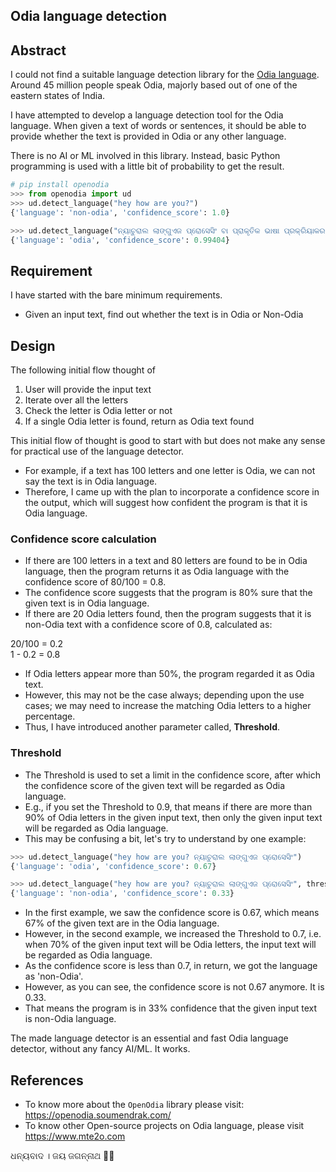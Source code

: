 ## Odia language detection

## Abstract

I could not find a suitable language detection library for the [Odia language](https://en.wikipedia.org/wiki/Odia_language). Around 45 million people speak Odia, majorly based out of one of the eastern states of India.

I have attempted to develop a language detection tool for the Odia language. When given a text of words or sentences, it should be able to provide whether the text is provided in Odia or any other language.

There is no AI or ML involved in this library. Instead, basic Python programming is used with a little bit of probability to get the result.

```python
# pip install openodia
>>> from openodia import ud
>>> ud.detect_language("hey how are you?")
{'language': 'non-odia', 'confidence_score': 1.0}

>>> ud.detect_language("ନ୍ୟାଚୁରାଲ ଲାଙ୍ଗୁଏଜ ପ୍ରୋସେସିଂ ବା ପ୍ରାକୃତିକ ଭାଷା ପ୍ରକ୍ରିୟାକରଣ କଂପ୍ୟୁଟର ବିଜ୍ଞାନ ଏବଂ ଆର୍ଟିଫିସିଆଲ ଇଣ୍ଟେଲିଜେନ୍ସର ସେହି ବିଭାଗକୁ କୁହାଯ ାଏ ଯାହା ମନୁଷ୍ୟର ଭାଷାଗୁଡ଼ିକ ସହ କମ୍ପ୍ୟୁଟରର କଥାବାର୍ତ୍ତାକୁ ବୁଝାଇଥାଏ। ")
{'language': 'odia', 'confidence_score': 0.99404}
```
## Requirement

I have started with the bare minimum requirements.

- Given an input text, find out whether the text is in Odia or Non-Odia

## Design

The following initial flow thought of

1. User will provide the input text
2. Iterate over all the letters
3. Check the letter is Odia letter or not
4. If a single Odia letter is found, return as Odia text found

This initial flow of thought is good to start with but does not make any sense for practical use of the language detector. 
- For example, if a text has 100 letters and one letter is Odia, we can not say the text is in Odia language.
- Therefore, I came up with the plan to incorporate a confidence score in the output, which will suggest how confident the program is that it is Odia language. 

### Confidence score calculation

- If there are 100 letters in a text and 80 letters are found to be in Odia language, then the program returns it as Odia language with the confidence score of 80/100 = 0.8. 
- The confidence score suggests that the program is 80% sure that the given text is in Odia language.
- If there are 20 Odia letters found, then the program suggests that it is non-Odia text with a confidence score of 0.8, calculated as:

20/100 = 0.2   
1 - 0.2 = 0.8  

- If Odia letters appear more than 50%, the program regarded it as Odia text. 
- However, this may not be the case always; depending upon the use cases; we may need to increase the matching Odia letters to a higher percentage. 
- Thus, I have introduced another parameter called, **Threshold**.

### Threshold

- The Threshold is used to set a limit in the confidence score, after which the confidence score of the given text will be regarded as Odia language. 
- E.g., if you set the Threshold to 0.9, that means if there are more than 90% of Odia letters in the given input text, then only the given input text will be regarded as Odia language.
- This may be confusing a bit, let's try to understand by one example:

```python
>>> ud.detect_language("hey how are you? ନ୍ୟାଚୁରାଲ ଲାଙ୍ଗୁଏଜ ପ୍ରୋସେସିଂ")
{'language': 'odia', 'confidence_score': 0.67}

>>> ud.detect_language("hey how are you? ନ୍ୟାଚୁରାଲ ଲାଙ୍ଗୁଏଜ ପ୍ରୋସେସିଂ", threshold=0.7)
{'language': 'non-odia', 'confidence_score': 0.33}
```

- In the first example, we saw the confidence score is 0.67, which means 67% of the given text are in the Odia language.
- However, in the second example, we increased the Threshold to 0.7, i.e. when 70% of the given input text will be Odia letters, the input text will be regarded as Odia language.
- As the confidence score is less than 0.7, in return, we got the language as 'non-Odia'. 
- However, as you can see, the confidence score is not 0.67 anymore. It is 0.33.
- That means the program is in 33% confidence that the given input text is non-Odia language.

The made language detector is an essential and fast Odia language detector, without any fancy AI/ML. It works.  

## References

- To know more about the `OpenOdia` library please visit: https://openodia.soumendrak.com/
- To know other Open-source projects on Odia language, please visit https://www.mte2o.com

ଧନ୍ୟବାଦ । 
ଜୟ ଜଗନ୍ନାଥ 🙏🏼 